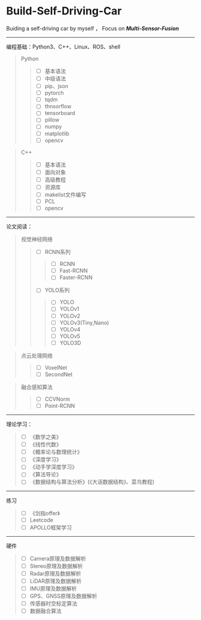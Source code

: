 # Build-Self-Driving-Car
Buiding a self-driving car by myself ， Focus on ___Multi-Sensor-Fusion___
****
编程基础：Python3、C++、Linux、ROS、shell
>Python
>>- [ ] 基本语法
>>- [ ] 中级语法
>>- [ ] pip、json
>> - [ ] pytorch
>>- [ ] tqdm
>>- [ ] thnsorflow
>>- [ ] tensorboard
>>- [ ] pillow
>>- [ ] numpy
>>- [ ] matplotlib
>>- [ ] opencv

>C++
>>- [ ] 基本语法
>>- [ ] 面向对象
>>- [ ] 高级教程
>>- [ ] 资源库
>>- [ ] makelist文件编写
>>- [ ] PCL
>>- [ ] opencv

****
论文阅读：
>视觉神经网络
>>- [ ] RCNN系列
>>>- [ ] RCNN
>>>- [ ] Fast-RCNN
>>>- [ ] Faster-RCNN
>>- [ ] YOLO系列
>>>- [ ] YOLO
>>>- [ ] YOLOv1
>>>- [ ] YOLOv2
>>>- [ ] YOLOv3(Tiny,Nano)
>>>- [ ] YOLOv4
>>>- [ ] YOLOv5
>>>- [ ] YOLO3D

>点云处理网络
>>- [ ] VoxelNet
>>- [ ] SecondNet

>融合感知算法
>>- [ ] CCVNorm
>>- [ ] Point-RCNN
****
理论学习：
>- [ ] 《数学之美》
>- [ ] 《线性代数》
>- [ ] 《概率论与数理统计》
>- [ ] 《深度学习》
>- [ ] 《动手学深度学习》
>- [ ] 《算法导论》
>- [ ] 《数据结构与算法分析》(《大话数据结构》、菜鸟教程)

****
练习
>- [ ] 《剑指offer》
>- [ ] Leetcode
>- [ ] APOLLO框架学习

****
硬件
>- [ ] Camera原理及数据解析
>- [ ] Stereo原理及数据解析
>- [ ] Radar原理及数据解析
>- [ ] LiDAR原理及数据解析
>- [ ] IMU原理及数据解析
>- [ ] GPS、GNSS原理及数据解析
>- [ ] 传感器时空标定算法
>- [ ] 数据融合算法